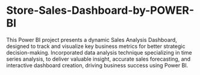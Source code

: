 # Store-Sales-Dashboard-by-POWER-BI
This Power BI project presents a dynamic Sales Analysis Dashboard, designed to track and visualize key business metrics for better strategic decision-making.
Incorporated data analysis technique specializing in time series analysis, to deliver valuable insight, accurate sales forecasting, and interactive dashboard creation, driving business success using Power BI.
